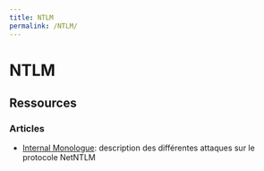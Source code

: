 ```yaml
---
title: NTLM
permalink: /NTLM/
---
```


# NTLM

## Ressources
### Articles
- [Internal Monologue](https://github.com/eladshamir/Internal-Monologue): description des différentes attaques sur le protocole NetNTLM
